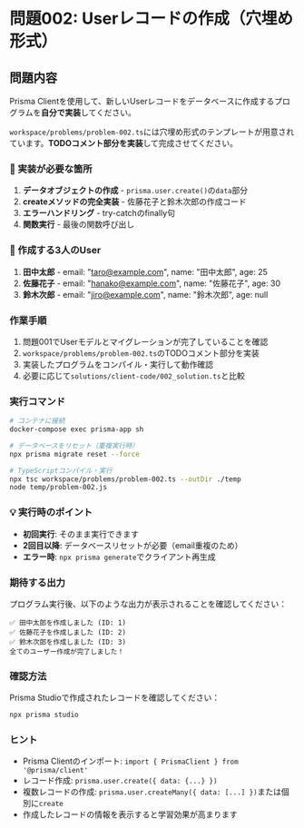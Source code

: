 # 問題002: Userレコードの作成（穴埋め形式）

## 問題内容

Prisma Clientを使用して、新しいUserレコードをデータベースに作成するプログラムを**自分で実装**してください。

`workspace/problems/problem-002.ts`には穴埋め形式のテンプレートが用意されています。**TODOコメント部分を実装**して完成させてください。

### 📝 実装が必要な箇所

1. **データオブジェクトの作成** - `prisma.user.create()`の`data`部分
2. **createメソッドの完全実装** - 佐藤花子と鈴木次郎の作成コード
3. **エラーハンドリング** - try-catchのfinally句
4. **関数実行** - 最後の関数呼び出し

### 🎯 作成する3人のUser

1. **田中太郎** - email: "taro@example.com", name: "田中太郎", age: 25
2. **佐藤花子** - email: "hanako@example.com", name: "佐藤花子", age: 30  
3. **鈴木次郎** - email: "jiro@example.com", name: "鈴木次郎", age: null

### 作業手順

1. 問題001でUserモデルとマイグレーションが完了していることを確認
2. `workspace/problems/problem-002.ts`のTODOコメント部分を実装
3. 実装したプログラムをコンパイル・実行して動作確認
4. 必要に応じて`solutions/client-code/002_solution.ts`と比較

### 実行コマンド

```bash
# コンテナに接続
docker-compose exec prisma-app sh

# データベースをリセット（重複実行時）
npx prisma migrate reset --force

# TypeScriptコンパイル・実行
npx tsc workspace/problems/problem-002.ts --outDir ./temp
node temp/problem-002.js
```

### 💡 実行時のポイント

- **初回実行**: そのまま実行できます
- **2回目以降**: データベースリセットが必要（email重複のため）
- **エラー時**: `npx prisma generate`でクライアント再生成

### 期待する出力

プログラム実行後、以下のような出力が表示されることを確認してください：

```
✅ 田中太郎を作成しました (ID: 1)
✅ 佐藤花子を作成しました (ID: 2)  
✅ 鈴木次郎を作成しました (ID: 3)
全てのユーザー作成が完了しました！
```

### 確認方法

Prisma Studioで作成されたレコードを確認してください：

```bash
npx prisma studio
```

### ヒント

- Prisma Clientのインポート: `import { PrismaClient } from '@prisma/client'`
- レコード作成: `prisma.user.create({ data: {...} })`
- 複数レコードの作成: `prisma.user.createMany({ data: [...] })`または個別に`create`
- 作成したレコードの情報を表示すると学習効果が高まります